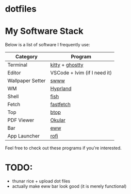# dotfiles

# My Software Stack

Below is a list of software I frequently use:

| Category  | Program |
|-----------|---------|
| Terminal  | [kitty](https://sw.kovidgoyal.net/kitty/) + [ghostty](https://ghostty.org) |
| Editor    | VSCode + lvim (if I need it) |
| Wallpaper Setter | [swww](https://github.com/LGFae/swww) |
| WM | [Hyprland]([https://github.com/hyperupcall/hypr](https://github.com/hyprwm/Hyprland)) |
| Shell     | [fish](https://github.com/fish-shell/fish-shell) |
| Fetch | [fastfetch](https://github.com/fastfetch-cli/fastfetch) |
| Top | [btop](https://github.com/aristocratos/btop) |
| PDF Viewer | [Okular]([https://github.com/endeavouros-team/endeavouros-endeavour](https://okular.kde.org)) |
| Bar | [eww](https://github.com/elkowar/eww) |
| App Launcher | [rofi](https://github.com/davatorium/rofi) |

Feel free to check out these programs if you're interested.

# TODO:
- thunar rice + upload dot files
- actually make eww bar look good (it is merely functional)